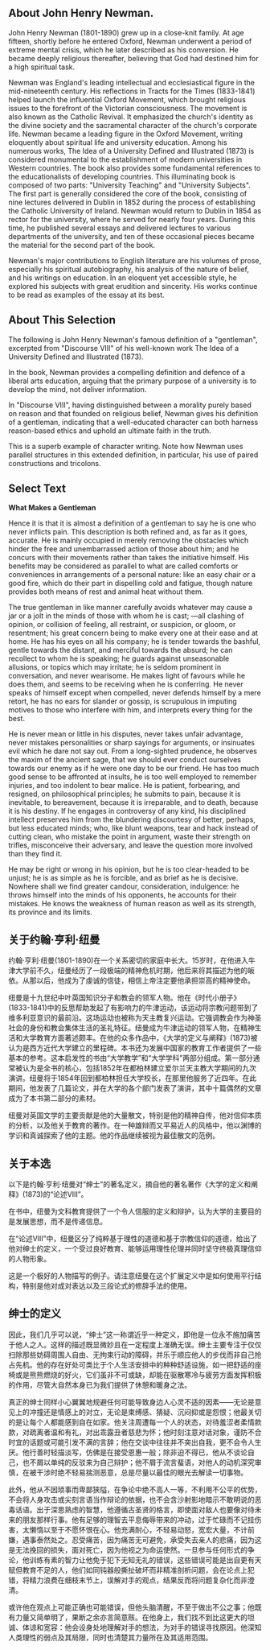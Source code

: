 

## About John Henry Newman.

John Henry Newman (1801-1890) grew up in a close-knit family. At age fifteen, shortly before he entered Oxford, Newman underwent a period of extreme mental crisis, which he later described as his conversion. He became deeply religious thereafter, believing that God had destined him for a high spiritual task. 

Newman was England's leading intellectual and ecclesiastical figure in the mid-nineteenth century. His reflections in Tracts for the Times (1833-1841) helped launch the influential Oxford Movement, which brought religious issues to the forefront of the Victorian consciousness. The movement is also known as the Catholic Revival. It emphasized the church's identity as the divine society and the sacramental character of the church's corporate life. Newman became a leading figure in the Oxford Movement, writing eloquently about spiritual life and university education. Among his numerous works, The Idea of a University Defined and Illustrated (1873) is considered monumental to the establishment of modern universities in Western countries. The book also provides some fundamental references to the educationalists of developing countries. This illuminating book is composed of two parts: "University Teaching" and "University Subjects". The first part is generally considered the core of the book, consisting of nine lectures delivered in Dublin in 1852 during the process of establishing the Catholic University of Ireland. Newman would return to Dublin in 1854 as rector for the university, where he served for nearly four years. During this time, he published several essays and delivered lectures to various departments of the university, and ten of these occasional pieces became the material for the second part of the book.

Newman's major contributions to English literature are his volumes of prose, especially his spiritual autobiography, his analysis of the nature of belief, and his writings on education. In an eloquent yet accessible style, he explored his subjects with great erudition and sincerity. His works continue to be read as examples of the essay at its best.

## About This Selection

The following is John Henry Newman's famous definition of a "gentleman", excerpted from "Discourse VIII" of his well-known work The Idea of a University Defined and Illustrated (1873).

In the book, Newman provides a compelling definition and defence of a liberal arts education, arguing that the primary purpose of a university is to develop the mind, not deliver information.

In "Discourse VIII", having distinguished between a morality purely based on reason and that founded on religious belief, Newman gives his definition of a gentleman, indicating that a well-educated character can both harness reason-based ethics and uphold an ultimate faith in the truth.

This is a superb example of character writing. Note how Newman uses parallel structures in this extended definition, in particular, his use of paired constructions and tricolons.

## Select Text

**What Makes a Gentleman**

Hence it is that it is almost a definition of a gentleman to say he is one who never inflicts pain. This description is both refined and, as far as it goes, accurate. He is mainly occupied in merely removing the obstacles which hinder the free and unembarrassed action of those about him; and he concurs with their movements rather than takes the initiative himself. His benefits may be considered as parallel to what are called comforts or conveniences in arrangements of a personal nature: like an easy chair or a good fire, which do their part in dispelling cold and fatigue, though nature provides both means of rest and animal heat without them. 

The true gentleman in like manner carefully avoids whatever may cause a jar or a jolt in the minds of those with whom he is cast; —all clashing of opinion, or collision of feeling, all restraint, or suspicion, or gloom, or resentment; his great concern being to make every one at their ease and at home. He has his eyes on all his company; he is tender towards the bashful, gentle towards the distant, and merciful towards the absurd; he can recollect to whom he is speaking; he guards against unseasonable allusions, or topics which may irritate; he is seldom prominent in conversation, and never wearisome. He makes light of favours while he does them, and seems to be receiving when he is conferring. He never speaks of himself except when compelled, never defends himself by a mere retort, he has no ears for slander or gossip, is scrupulous in imputing motives to those who interfere with him, and interprets every thing for the best. 

He is never mean or little in his disputes, never takes unfair advantage, never mistakes personalities or sharp sayings for arguments, or insinuates evil which he dare not say out. From a long-sighted prudence, he observes the maxim of the ancient sage, that we should ever conduct ourselves towards our enemy as if he were one day to be our friend. He has too much good sense to be affronted at insults, he is too well employed to remember injuries, and too indolent to bear malice. He is patient, forbearing, and resigned, on philosophical principles; he submits to pain, because it is inevitable, to bereavement, because it is irreparable, and to death, because it is his destiny. If he engages in controversy of any kind, his disciplined intellect preserves him from the blundering discourtesy of better, perhaps, but less educated minds; who, like blunt weapons, tear and hack instead of cutting clean, who mistake the point in argument, waste their strength on trifles, misconceive their adversary, and leave the question more involved than they find it. 

He may be right or wrong in his opinion, but he is too clear-headed to be unjust; he is as simple as he is forcible, and as brief as he is decisive. Nowhere shall we find greater candour, consideration, indulgence: he throws himself into the minds of his opponents, he accounts for their mistakes. He knows the weakness of human reason as well as its strength, its province and its limits.


## 关于约翰·亨利·纽曼

约翰·亨利·纽曼(1801-1890)在一个关系密切的家庭中长大。15岁时，在他进入牛津大学前不久，纽曼经历了一段极端的精神危机时期，他后来将其描述为他的皈依。从那以后，他成为了虔诚的信徒，相信上帝注定要他承担崇高的精神使命。

纽曼是十九世纪中叶英国知识分子和教会的领军人物。他在《时代小册子》(1833-1841)中的反思帮助发起了有影响力的牛津运动，该运动将宗教问题带到了维多利亚意识的最前沿。这场运动也被称为天主教复兴运动。它强调教会作为神圣社会的身份和教会集体生活的圣礼特征。纽曼成为牛津运动的领军人物，在精神生活和大学教育方面著述颇丰。在他的众多作品中，《大学的定义与阐释》(1873)被认为是西方近代大学建立的里程碑。本书还为发展中国家的教育工作者提供了一些基本的参考。这本启发性的书由“大学教学”和“大学学科”两部分组成。第一部分通常被认为是全书的核心，包括1852年在都柏林建立爱尔兰天主教大学期间的九次演讲。纽曼将于1854年回到都柏林担任大学校长，在那里他服务了近四年。在此期间，他发表了几篇论文，并在大学的各个部门发表了演讲，其中十篇偶然的文章成为了本书第二部分的素材。

纽曼对英国文学的主要贡献是他的大量散文，特别是他的精神自传，他对信仰本质的分析，以及他关于教育的著作。在一种雄辩而又平易近人的风格中，他以渊博的学识和真诚探索了他的主题。他的作品继续被视为最佳散文的范例。

## 关于本选

以下是约翰·亨利·纽曼对“绅士”的著名定义，摘自他的著名著作《大学的定义和阐释》(1873)的“论述VIII”。

在书中，纽曼为文科教育提供了一个令人信服的定义和辩护，认为大学的主要目的是发展思想，而不是传递信息。

在“论述VIII”中，纽曼区分了纯粹基于理性的道德和基于宗教信仰的道德，给出了他对绅士的定义，一个受过良好教育、能够运用理性伦理并同时坚守终极真理信仰的人物形象。

这是一个极好的人物描写的例子。请注意纽曼在这个扩展定义中是如何使用平行结构，特别是他对成对表达以及三段论式的修辞手法的使用。

##  绅士的定义

因此，我们几乎可以说，“绅士”这一称谓近乎一种定义，即他是一位永不施加痛苦于他人之人。这样的描述既显微妙且在一定程度上准确无误。绅士主要专注于仅仅扫除那些妨碍周围人自由、无拘束行动的障碍，并乐于顺应他人的步伐而非自己抢占先机。他的存在好处可类比于个人生活安排中的种种舒适设施，如一把舒适的座椅或是熊熊燃烧的好火，它们虽非不可或缺，却能在驱散寒冷与疲劳方面发挥积极的作用，尽管大自然本身已为我们提供了休憩和暖身之法。

真正的绅士同样小心翼翼地规避任何可能导致身边人心灵不适的因素——无论是意见上的冲撞还是情感上的对立，无论是束缚感、猜疑、沉闷抑或是怨恨；他最关切的是让每个人都能感到自在如家。他关注周遭每一个人的状态，对待羞涩者柔情款款，对疏离者温和有礼，对出乖露丑者慈悲为怀；他时刻注意对话对象，谨防不合时宜的话题或可能引发不满的言辞；他在交谈中往往并不突出自我，更不会令人生厌。他行善时轻描淡写，仿佛是在接受恩惠一般；除非迫不得已，他从不谈论自己，也不屑以单纯的反驳来为自己辩护；他不屑于流言蜚语，对他人的动机深究审慎，在被干涉时绝不轻易揣测恶意，总是尽量以最佳的眼光去解读一切事物。

此外，他从不因琐事而卑鄙狭隘，在争论中绝不高人一等，不利用不公平的优势，不会将人身攻击或尖刻言语当作辩论的依据，也不会含沙射影地暗示不敢明说的恶毒话语。出于深思熟虑的智慧，他遵循古圣贤的格言，即使面对敌人也要像对待未来的朋友那样行事。他有足够的理智去平息侮辱带来的冲动，过于忙碌而不记挂伤害，太懒惰以至于不愿怀恨在心。他充满耐心，不轻易动怒，宽宏大量，不计前嫌，遇事泰然处之。忍受痛苦，因为痛苦无可避免，承受失去亲人的悲痛，因为这是无法挽回的损失，面对死亡，因为他视之为命运使然。一旦参与任何形式的争论，他训练有素的智力让他免于犯下无知无礼的错误，这些错误可能是出自更有天赋但教育不足的人，他们如同钝器般撕扯破坏而非精准剖析问题，会在论点上犯错，将精力浪费在细枝末节上，误解对手的观点，结果反而将问题复杂化而非澄清。

或许他在观点上可能正确也可能错误，但他头脑清醒，不至于做出不公之事；他既有力量又简单明了，果断之余亦言简意赅。在他身上，我们找不到比这更大的坦诚、体谅和宽容：他会设身处地理解对手的想法，为对手的错误寻找原因。他深知人类理性的弱点及其局限，同时也清楚其力量所在及其适用范围。